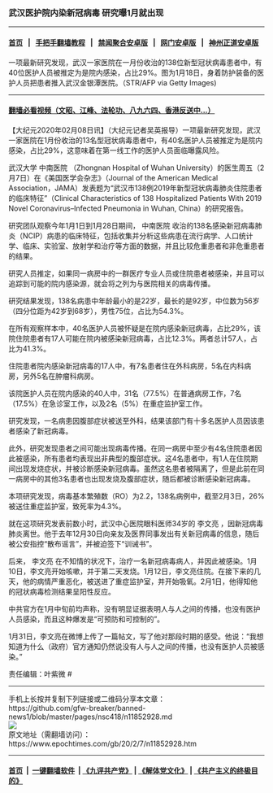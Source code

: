 ### 武汉医护院内染新冠病毒 研究曝1月就出现
------------------------

#### [首页](https://github.com/gfw-breaker/banned-news1/blob/master/README.md) &nbsp;&nbsp;|&nbsp;&nbsp; [手把手翻墙教程](https://github.com/gfw-breaker/guides/wiki) &nbsp;&nbsp;|&nbsp;&nbsp; [禁闻聚合安卓版](https://github.com/gfw-breaker/bn-android) &nbsp;&nbsp;|&nbsp;&nbsp; [网门安卓版](https://github.com/oGate2/oGate) &nbsp;&nbsp;|&nbsp;&nbsp; [神州正道安卓版](https://github.com/SzzdOgate/update) 



<div><img alt="" class="aligncenter wp-post-image" src="https://i.epochtimes.com/assets/uploads/2020/02/GettyImages-1194364594@1200x1200-600x400.jpg"/>
<div class="red16 caption">
 一项最新研究发现，武汉一家医院在一月份收治的138位新型冠状病毒患者中，有40位医护人员被推定为是院内感染，占比29%。图为1月18日，身着防护装备的医护人员把患者推入武汉金银潭医院。（STR/AFP via Getty Images)
</div>
</div><hr/>

#### [翻墙必看视频（文昭、江峰、法轮功、八九六四、香港反送中...）](http://167.172.214.107/home.html)

<div><p>
 【大纪元2020年02月08日讯】（大纪元记者吴英报导）一项最新研究发现，武汉一家医院在1月份收治的13名型冠状病毒患者中，有40名医护人员被推定为是院内感染，占比29%，这意味着在第一线工作的医护人员面临曝露风险。
</p>
<p>
 武汉大学
 <ok href="https://www.epochtimes.com/gb/tag/%E4%B8%AD%E5%8D%97%E5%8C%BB%E9%99%A2.html">
  中南医院
 </ok>
 （Zhongnan Hospital of Wuhan University）的医生周五（2月7日）在《美国医学会杂志》（Journal of the American Medical Association，JAMA）发表题为“武汉市138例2019年新型冠状病毒肺炎住院患者的临床特征”（Clinical Characteristics of 138 Hospitalized Patients With 2019 Novel Coronavirus–Infected Pneumonia in Wuhan, China）的研究报告。
</p>
<p>
 研究团队观察今年1月1日到1月28日期间，
 <ok href="https://www.epochtimes.com/gb/tag/%E4%B8%AD%E5%8D%97%E5%8C%BB%E9%99%A2.html">
  中南医院
 </ok>
 收治的138名感染新冠病毒肺炎（NCIP）病患的临床特征，包括收集并分析这些病患在流行病学、人口统计学、临床、实验室、放射学和治疗等方面的数据，并且比较危重患者和非危重患者的结果。
</p>
<p>
 研究人员推定，如果同一病房中的一群医疗专业人员或住院患者被感染，并且可以追踪到可能的院内感染源，就会将之列为与医院相关的病毒传播。
</p>
<p>
 研究结果发现，138名病患中年龄最小的是22岁，最长的是92岁，中位数为56岁（四分位距为42岁到68岁），男性75位，占比为54.3%。
</p>
<p>
 在所有观察样本中，40名医护人员被怀疑是在院内感染新冠病毒，占比29%，该院住院患者有17人可能在院内被感染新冠病毒，占比12.3%。两者总计57人，占比为41.3%。
</p>
<p>
 住院患者院内感染新冠病毒的17人中，有7名患者住在外科病房，5名在内科病房，另外5名在肿瘤科病房。
</p>
<p>
 该院医护人员在院内感染的40人中，31名（77.5%）在普通病房工作，7名（17.5%）在急诊室工作，以及2名（5%）在重症监护室工作。
</p>
<p>
 研究发现，一名病患因腹部症状被送至外科，结果该部门有十多名医护人员因该患者感染了新冠病毒。
</p>
<p>
 此外，研究发现患者之间可能出现病毒传播。在同一病房中至少有4名住院患者因此被感染，所有患者均表现出非典型的腹部症状。这4名患者中，有1人在住院期间出现发烧症状，并被诊断感染新冠病毒。虽然这名患者被隔离了，但是此前在同一病房中的其他3名患者也出现发烧及腹部症状，随后都被诊断感染新冠病毒。
</p>
<p>
 本项研究发现，病毒基本繁殖数（RO）为2.2，138名病例中，截至2月3日，26%被送住重症监护室，致死率为4.3%。
</p>
<p>
 就在这项研究发表前数小时，武汉中心医院眼科医师34岁的
 <ok href="https://www.epochtimes.com/gb/tag/%E6%9D%8E%E6%96%87%E4%BA%AE.html">
  李文亮
 </ok>
 ，因新冠病毒肺炎离世。他于去年12月30日向亲友及医界同事发出有关新冠病毒的信息，随后被公安指控“散布谣言”，并被迫签下“训诫书”。
</p>
<p>
 后来，
 <ok href="https://www.epochtimes.com/gb/tag/%E6%9D%8E%E6%96%87%E4%BA%AE.html">
  李文亮
 </ok>
 在不知情的状况下，治疗一名新冠病毒病人，并因此被感染。1月10日，李文亮开始咳嗽，并于第二天发烧。1月12日，李文亮住院。在接下来的几天，他的病情严重恶化，被送进了重症监护室，并开始吸氧。2月1日，他得知他的冠状病毒检测结果呈阳性反应。
</p>
<p>
 中共官方在1月中旬前均声称，没有明显证据表明人与人之间的传播，也没有医护人员感染，而且这种爆发是“可预防和可控制的”。
</p>
<p>
 1月31日，李文亮在微博上传了一篇帖文，写了他对那段时期的感受。他说：“我想知道为什么（政府）官方通知仍然说没有人与人之间的传播，也没有医护人员被感染。”
</p>
<p>
 责任编辑：叶紫微 #
</p>
</div>
<hr/>
手机上长按并复制下列链接或二维码分享本文章：<br/>
https://github.com/gfw-breaker/banned-news1/blob/master/pages/nsc418/n11852928.md <br/>
<a href='https://github.com/gfw-breaker/banned-news1/blob/master/pages/nsc418/n11852928.md'><img src='https://github.com/gfw-breaker/banned-news1/blob/master/pages/nsc418/n11852928.md.png'/></a> <br/>
原文地址（需翻墙访问）：https://www.epochtimes.com/gb/20/2/7/n11852928.htm


------------------------
#### [首页](https://github.com/gfw-breaker/banned-news1/blob/master/README.md) &nbsp;|&nbsp; [一键翻墙软件](https://github.com/gfw-breaker/nogfw/blob/master/README.md) &nbsp;| [《九评共产党》](https://github.com/gfw-breaker/9ping.md/blob/master/README.md#九评之一评共产党是什么) | [《解体党文化》](https://github.com/gfw-breaker/jtdwh.md/blob/master/README.md) | [《共产主义的终极目的》](https://github.com/gfw-breaker/gczydzjmd.md/blob/master/README.md)


<img src='http://gfw-breaker.win/banned-news/pages/nsc418/n11852928.md' width='0px' height='0px'/>